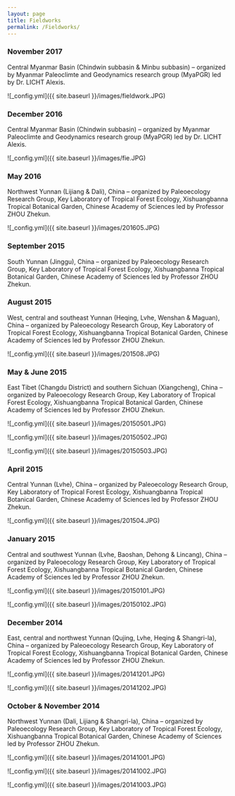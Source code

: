 ```yaml
---
layout: page
title: Fieldworks
permalink: /Fieldworks/
---
```



### November 2017

Central Myanmar Basin (Chindwin subbasin & Minbu subbasin) – organized by Myanmar Paleoclimte and Geodynamics research group (MyaPGR) led by Dr. LICHT Alexis.

![_config.yml]({{ site.baseurl }}/images/fieldwork.JPG)


### December 2016	

Central Myanmar Basin (Chindwin subbasin) – organized by Myanmar Paleoclimte and Geodynamics research group (MyaPGR) led by Dr. LICHT Alexis.

![_config.yml]({{ site.baseurl }}/images/fie.JPG)


### May 2016

Northwest Yunnan (Lijiang & Dali), China – organized by Paleoecology Research Group, Key Laboratory of Tropical Forest Ecology, Xishuangbanna Tropical Botanical Garden, Chinese Academy of Sciences led by Professor ZHOU Zhekun.

![_config.yml]({{ site.baseurl }}/images/201605.JPG)


### September 2015

South Yunnan (Jinggu), China – organized by Paleoecology Research Group, Key Laboratory of Tropical Forest Ecology, Xishuangbanna Tropical Botanical Garden, Chinese Academy of Sciences led by Professor ZHOU Zhekun.


### August 2015

West, central and southeast Yunnan (Heqing, Lvhe, Wenshan & Maguan), China – organized by Paleoecology Research Group, Key Laboratory of Tropical Forest Ecology, Xishuangbanna Tropical Botanical Garden, Chinese Academy of Sciences led by Professor ZHOU Zhekun.

![_config.yml]({{ site.baseurl }}/images/201508.JPG)


### May & June 2015

East Tibet (Changdu District) and southern Sichuan (Xiangcheng), China – organized by Paleoecology Research Group, Key Laboratory of Tropical Forest Ecology, Xishuangbanna Tropical Botanical Garden, Chinese Academy of Sciences led by Professor ZHOU Zhekun.

![_config.yml]({{ site.baseurl }}/images/20150501.JPG)

![_config.yml]({{ site.baseurl }}/images/20150502.JPG)

![_config.yml]({{ site.baseurl }}/images/20150503.JPG)


### April 2015

Central Yunnan (Lvhe), China – organized by Paleoecology Research Group, Key Laboratory of Tropical Forest Ecology, Xishuangbanna Tropical Botanical Garden, Chinese Academy of Sciences led by Professor ZHOU Zhekun.

![_config.yml]({{ site.baseurl }}/images/201504.JPG)


### January 2015

Central and southwest Yunnan (Lvhe, Baoshan, Dehong & Lincang), China – organized by Paleoecology Research Group, Key Laboratory of Tropical Forest Ecology, Xishuangbanna Tropical Botanical Garden, Chinese Academy of Sciences led by Professor ZHOU Zhekun.

![_config.yml]({{ site.baseurl }}/images/20150101.JPG)

![_config.yml]({{ site.baseurl }}/images/20150102.JPG)


### December 2014

East, central and northwest Yunnan (Qujing, Lvhe, Heqing & Shangri-la), China – organized by Paleoecology Research Group, Key Laboratory of Tropical Forest Ecology, Xishuangbanna Tropical Botanical Garden, Chinese Academy of Sciences led by Professor ZHOU Zhekun.

![_config.yml]({{ site.baseurl }}/images/20141201.JPG)

![_config.yml]({{ site.baseurl }}/images/20141202.JPG)


### October & November 2014

Northwest Yunnan (Dali, Lijiang & Shangri-la), China – organized by Paleoecology Research Group, Key Laboratory of Tropical Forest Ecology, Xishuangbanna Tropical Botanical Garden, Chinese Academy of Sciences led by Professor ZHOU Zhekun.

![_config.yml]({{ site.baseurl }}/images/20141001.JPG)

![_config.yml]({{ site.baseurl }}/images/20141002.JPG)

![_config.yml]({{ site.baseurl }}/images/20141003.JPG)

